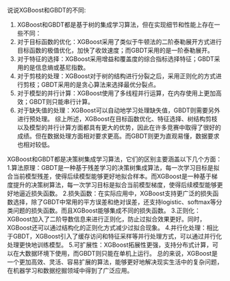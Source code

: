 说说XGBoost和GBDT的不同:

1. XGBoost和GBDT都是基于树的集成学习算法，但在实现细节和性能上存在一些不同：
2. 对于目标函数的优化：XGBoost采用了类似于牛顿法的二阶泰勒展开方式进行目标函数的极值优化，加快了收敛速度；而GBDT采用的是一阶泰勒展开。
3. 对于特征的选择：XGBoost采用增益和覆盖度的综合指标选择特征；GBDT采用的是信息熵或基尼指数。
4. 对于剪枝的处理：XGBoost对于树的结构进行分裂之后，采用正则化的方式进行剪枝；GBDT采用的是贪心算法来选择最优分裂点。
5. 对于模型的并行计算：XGBoost使用了多线程并行运算，在内存使用上更加高效；GBDT则只能串行计算。
6. 对于缺失值的处理：XGBoost可以自动地学习处理缺失值，GBDT则需要另外进行预处理。
综上所述，XGBoost在目标函数优化、特征选择、树结构剪枝以及模型的并行计算方面都具有更大的优势，因此在许多竞赛中取得了很好的成绩。但在数据处理方面相对要求更高。而GBDT则更为直观易懂，数据要求也相对较低。

XGBoost和GBDT都是决策树集成学习算法，它们的区别主要涵盖以下几个方面：
1.算法原理：GBDT是一种基于残差学习的决策树集成算法，每一次学习目标是拟合当前模型残差，使得后续模型能够更好地拟合样本。而XGBoost是一种基于梯度提升的决策树算法，每一次学习目标是拟合当前模型梯度，使得后续模型能够更好地逼近损失函数。
2.损失函数：在实际应用中，XGBoost支持更广泛的损失函数选择，除了GBDT中常用的平方误差和绝对误差，还支持logistic、softmax等分类问题的损失函数。而且XGBoost能够集成不同的损失函数。
3.正则化：XGBoost加入了二阶导数信息来进行正则化，防止过拟合效果更好。同时，XGBoost还可以通过结构化的正则化方式减少过拟合现象。
4.并行化处理：相比于GBDT，XGBoost引入了缓存访问和特征采样等并行处理方式，可以通过并行化处理更快地训练模型。
5.可扩展性：XGBoost拓展性更强，支持分布式计算，可以在大数据环境下使用，而GBDT则只能在单机上运行。
总的来说，XGBoost是一个更加高效、灵活、容易扩展的算法，能够更好地解决现实生活中的复杂问题，在机器学习和数据挖掘领域中得到了广泛应用。


